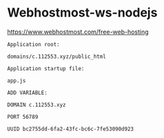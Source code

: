 # Webhostmost-ws-nodejs
https://www.webhostmost.com/free-web-hosting

```Application root:```
```
domains/c.112553.xyz/public_html
```
```Application startup file:```
```
app.js
```
```ADD VARIABLE:```
```
DOMAIN c.112553.xyz
```
```
PORT 56789
```
```
UUID bc2755dd-6fa2-43fc-bc6c-7fe53090d923
```
